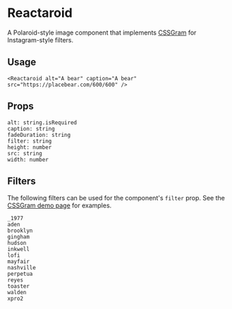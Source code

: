 # Reactaroid

A Polaroid-style image component that implements [CSSGram](https://github.com/una/CSSgram) for Instagram-style filters.

## Usage

```
<Reactaroid alt="A bear" caption="A bear" src="https://placebear.com/600/600" />
```

## Props

```
alt: string.isRequired
caption: string
fadeDuration: string
filter: string
height: number
src: string
width: number
```

## Filters

The following filters can be used for the component's `filter` prop. See the [CSSGram demo page](https://una.im/CSSgram/) for examples.

```
_1977
aden
brooklyn
gingham
hudson
inkwell
lofi
mayfair
nashville
perpetua
reyes
toaster
walden
xpro2
```
